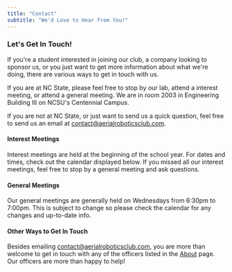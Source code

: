 ```yaml
---
title: "Contact"
subtitle: "We'd Love to Hear From You!"
---
```


### Let's Get In Touch!

If you're a student interested in joining our club, a company looking to sponsor us, or you just want to get more information about what we're doing, there are various ways to get in touch with us.

If you are at NC State, please feel free to stop by our lab, attend a interest meeting, or attend a general meeting. We are in room 2003 in Engineering Building III on NCSU's Centennial Campus.


If you are not at NC State, or just want to send us a quick question, feel free to send us an email at [contact@aerialroboticsclub.com](mailto:contact@aerialroboticsclub.com).

#### Interest Meetings

Interest meetings are held at the beginning of the school year. For dates and times, check out the  calendar displayed below. If you missed all our interest meetings, feel free to stop by a general meeting and ask questions.

#### General Meetings

Our general meetings are generally held on Wednesdays from 6:30pm to 7:00pm. This is subject to change so please check the calendar for any changes and up-to-date info.

#### Other Ways to Get In Touch

Besides emailing [contact@aerialroboticsclub.com](mailto:contact@aerialroboticsclub.com), you are more than welcome to get in touch with any of the officers listed in the [About](/about) page. Our officers are more than happy to help!
